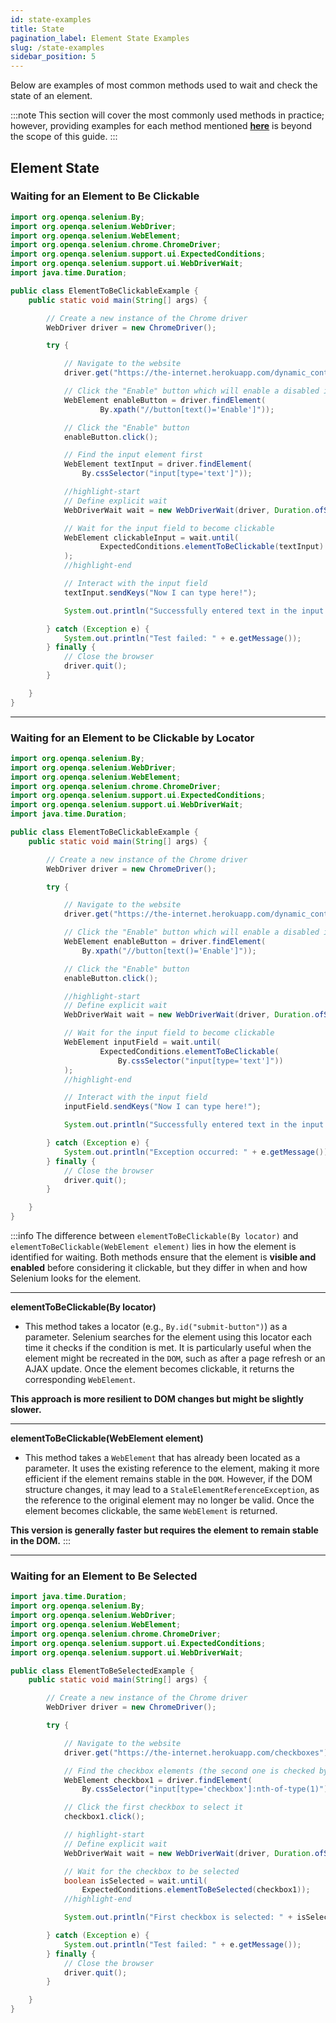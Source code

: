 ```yaml
---
id: state-examples
title: State
pagination_label: Element State Examples
slug: /state-examples
sidebar_position: 5
---
```


Below are examples of most common methods used to wait and check the state of an element.

:::note
This section will cover the most commonly used methods in practice; however, providing examples for each method mentioned **[here](/docs/expected-conditions#state)** is beyond the scope of this guide.
:::

## Element State

### Waiting for an Element to Be Clickable

```java
import org.openqa.selenium.By;
import org.openqa.selenium.WebDriver;
import org.openqa.selenium.WebElement;
import org.openqa.selenium.chrome.ChromeDriver;
import org.openqa.selenium.support.ui.ExpectedConditions;
import org.openqa.selenium.support.ui.WebDriverWait;
import java.time.Duration;

public class ElementToBeClickableExample {
    public static void main(String[] args) {

        // Create a new instance of the Chrome driver
        WebDriver driver = new ChromeDriver();

        try {

            // Navigate to the website
            driver.get("https://the-internet.herokuapp.com/dynamic_controls");

            // Click the "Enable" button which will enable a disabled input
            WebElement enableButton = driver.findElement(
                    By.xpath("//button[text()='Enable']"));

            // Click the "Enable" button
            enableButton.click();

            // Find the input element first
            WebElement textInput = driver.findElement(
                By.cssSelector("input[type='text']"));

            //highlight-start
            // Define explicit wait
            WebDriverWait wait = new WebDriverWait(driver, Duration.ofSeconds(10));

            // Wait for the input field to become clickable
            WebElement clickableInput = wait.until(
                    ExpectedConditions.elementToBeClickable(textInput)
            );
            //highlight-end

            // Interact with the input field
            textInput.sendKeys("Now I can type here!");

            System.out.println("Successfully entered text in the input field.");

        } catch (Exception e) {
            System.out.println("Test failed: " + e.getMessage());
        } finally {
            // Close the browser
            driver.quit();
        }

    }
}
```

---

### Waiting for an Element to be Clickable by Locator

```java
import org.openqa.selenium.By;
import org.openqa.selenium.WebDriver;
import org.openqa.selenium.WebElement;
import org.openqa.selenium.chrome.ChromeDriver;
import org.openqa.selenium.support.ui.ExpectedConditions;
import org.openqa.selenium.support.ui.WebDriverWait;
import java.time.Duration;

public class ElementToBeClickableExample {
    public static void main(String[] args) {

        // Create a new instance of the Chrome driver
        WebDriver driver = new ChromeDriver();

        try {

            // Navigate to the website
            driver.get("https://the-internet.herokuapp.com/dynamic_controls");

            // Click the "Enable" button which will enable a disabled input
            WebElement enableButton = driver.findElement(
                By.xpath("//button[text()='Enable']"));

            // Click the "Enable" button
            enableButton.click();

            //highlight-start
            // Define explicit wait
            WebDriverWait wait = new WebDriverWait(driver, Duration.ofSeconds(10));

            // Wait for the input field to become clickable
            WebElement inputField = wait.until(
                    ExpectedConditions.elementToBeClickable(
                        By.cssSelector("input[type='text']"))
            );
            //highlight-end

            // Interact with the input field
            inputField.sendKeys("Now I can type here!");

            System.out.println("Successfully entered text in the input field.");

        } catch (Exception e) {
            System.out.println("Exception occurred: " + e.getMessage());
        } finally {
            // Close the browser
            driver.quit();
        }

    }
}
```

:::info
The difference between `elementToBeClickable(By locator)` and `elementToBeClickable(WebElement element)` lies in how the element is identified for waiting. Both methods ensure that the element is **visible and enabled** before considering it clickable, but they differ in when and how Selenium looks for the element.

---

**elementToBeClickable(By locator)**

- This method takes a locator (e.g., `By.id("submit-button")`) as a parameter. Selenium searches for the element using this locator each time it checks if the condition is met. It is particularly useful when the element might be recreated in the `DOM`, such as after a page refresh or an AJAX update. Once the element becomes clickable, it returns the corresponding `WebElement`.

**This approach is more resilient to DOM changes but might be slightly slower.**

---

**elementToBeClickable(WebElement element)**

- This method takes a `WebElement` that has already been located as a parameter. It uses the existing reference to the element, making it more efficient if the element remains stable in the `DOM`. However, if the DOM structure changes, it may lead to a `StaleElementReferenceException`, as the reference to the original element may no longer be valid. Once the element becomes clickable, the same `WebElement` is returned.

**This version is generally faster but requires the element to remain stable in the DOM.**
:::

---

### Waiting for an Element to Be Selected

```java title="Highlight Lines"
import java.time.Duration;
import org.openqa.selenium.By;
import org.openqa.selenium.WebDriver;
import org.openqa.selenium.WebElement;
import org.openqa.selenium.chrome.ChromeDriver;
import org.openqa.selenium.support.ui.ExpectedConditions;
import org.openqa.selenium.support.ui.WebDriverWait;

public class ElementToBeSelectedExample {
    public static void main(String[] args) {

        // Create a new instance of the Chrome driver
        WebDriver driver = new ChromeDriver();

        try {

            // Navigate to the website
            driver.get("https://the-internet.herokuapp.com/checkboxes");

            // Find the checkbox elements (the second one is checked by default)
            WebElement checkbox1 = driver.findElement(
                By.cssSelector("input[type='checkbox']:nth-of-type(1)"));

            // Click the first checkbox to select it
            checkbox1.click();

            // highlight-start
            // Define explicit wait
            WebDriverWait wait = new WebDriverWait(driver, Duration.ofSeconds(10));

            // Wait for the checkbox to be selected
            boolean isSelected = wait.until(
                ExpectedConditions.elementToBeSelected(checkbox1));
            //highlight-end

            System.out.println("First checkbox is selected: " + isSelected);

        } catch (Exception e) {
            System.out.println("Test failed: " + e.getMessage());
        } finally {
            // Close the browser
            driver.quit();
        }

    }
}
```
